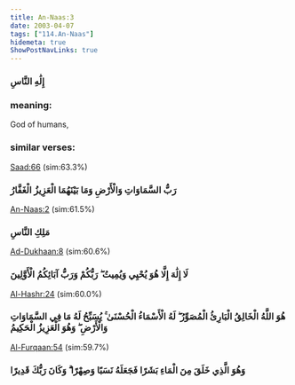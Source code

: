```yaml
---
title: An-Naas:3
date: 2003-04-07
tags: ["114.An-Naas"]
hidemeta: true 
ShowPostNavLinks: true 
---
```

### إِلَٰهِ النَّاسِ
### meaning: 
God of humans,
### similar verses: 

[Saad:66](/38/66) (sim:63.3%)

### رَبُّ السَّمَاوَاتِ وَالْأَرْضِ وَمَا بَيْنَهُمَا الْعَزِيزُ الْغَفَّارُ

[An-Naas:2](/114/2) (sim:61.5%)

### مَلِكِ النَّاسِ

[Ad-Dukhaan:8](/44/8) (sim:60.6%)

### لَا إِلَٰهَ إِلَّا هُوَ يُحْيِي وَيُمِيتُ ۖ رَبُّكُمْ وَرَبُّ آبَائِكُمُ الْأَوَّلِينَ

[Al-Hashr:24](/59/24) (sim:60.0%)

### هُوَ اللَّهُ الْخَالِقُ الْبَارِئُ الْمُصَوِّرُ ۖ لَهُ الْأَسْمَاءُ الْحُسْنَىٰ ۚ يُسَبِّحُ لَهُ مَا فِي السَّمَاوَاتِ وَالْأَرْضِ ۖ وَهُوَ الْعَزِيزُ الْحَكِيمُ

[Al-Furqaan:54](/25/54) (sim:59.7%)

### وَهُوَ الَّذِي خَلَقَ مِنَ الْمَاءِ بَشَرًا فَجَعَلَهُ نَسَبًا وَصِهْرًا ۗ وَكَانَ رَبُّكَ قَدِيرًا
